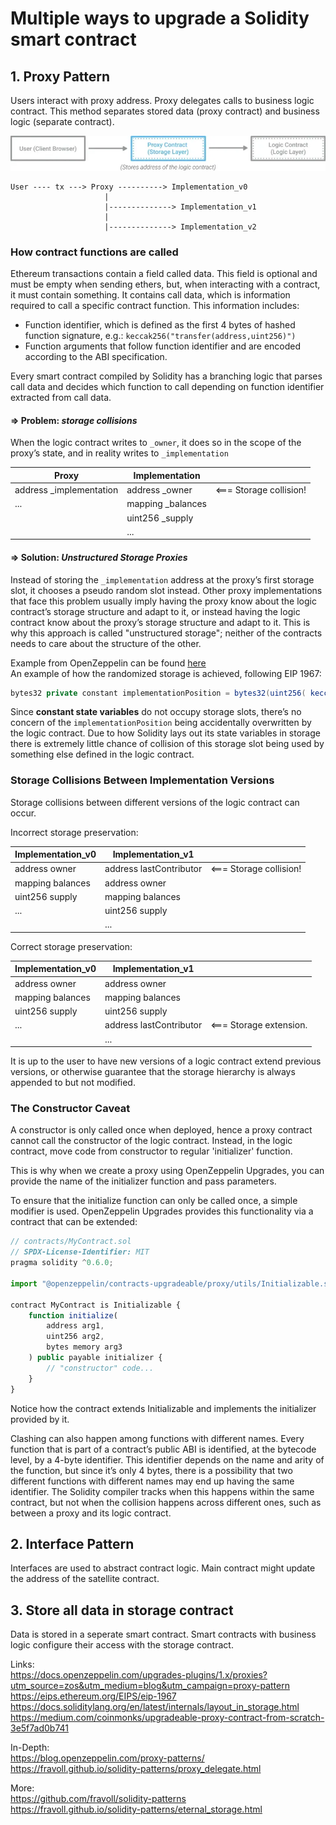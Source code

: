 # Multiple ways to upgrade a Solidity smart contract

## 1. Proxy Pattern

Users interact with proxy address. Proxy delegates calls to business logic contract.
This method separates stored data (proxy contract) and business logic (separate contract).

![Proxy](img/proxy.webp)

```
User ---- tx ---> Proxy ----------> Implementation_v0
                     |
                     |--------------> Implementation_v1
                     |
                     |--------------> Implementation_v2
```

### How contract functions are called

Ethereum transactions contain a field called data. This field is optional and must be empty when sending ethers, but, when interacting with a contract, it must contain something. It contains call data, which is information required to call a specific contract function. This information includes:

- Function identifier, which is defined as the first 4 bytes of hashed function signature, e.g.: `keccak256("transfer(address,uint256)")`
- Function arguments that follow function identifier and are encoded according to the ABI specification.

Every smart contract compiled by Solidity has a branching logic that parses call data and decides which function to call depending on function identifier extracted from call data.

#### => Problem: _storage collisions_

When the logic contract writes to `_owner`, it does so in the scope of the proxy’s state, and in reality writes to `_implementation`

| Proxy                    | Implementation     |                         |
| ------------------------ | ------------------ | ----------------------- |
| address \_implementation | address \_owner    | <=== Storage collision! |
| ...                      | mapping \_balances |                         |
|                          | uint256 \_supply   |                         |
|                          | ...                |                         |

#### => Solution: _Unstructured Storage Proxies_

Instead of storing the `_implementation` address at the proxy’s first storage slot, it chooses a pseudo random slot instead.
Other proxy implementations that face this problem usually imply having the proxy know about the logic contract’s storage structure and adapt to it, or instead having the logic contract know about the proxy’s storage structure and adapt to it. This is why this approach is called "unstructured storage"; neither of the contracts needs to care about the structure of the other.

Example from OpenZeppelin can be found [here](https://github.com/OpenZeppelin/openzeppelin-labs/tree/master/upgradeability_using_unstructured_storage) <br>
An example of how the randomized storage is achieved, following EIP 1967:

```java
bytes32 private constant implementationPosition = bytes32(uint256( keccak256('eip1967.proxy.implementation')) - 1 ));
```

Since __constant state variables__ do not occupy storage slots, there’s no concern of the `implementationPosition` being accidentally overwritten by the logic contract. Due to how Solidity lays out its state variables in storage there is extremely little chance of collision of this storage slot being used by something else defined in the logic contract.

### Storage Collisions Between Implementation Versions

Storage collisions between different versions of the logic contract can occur.

Incorrect storage preservation:

| Implementation_v0 | Implementation_v1       |                         |
| ----------------- | ----------------------- | ----------------------- |
| address owner     | address lastContributor | <=== Storage collision! |
| mapping balances  | address owner           |                         |
| uint256 supply    | mapping balances        |                         |
| ...               | uint256 supply          |                         |
|                   | ...                     |                         |

Correct storage preservation:

| Implementation_v0 | Implementation_v1       |                         |
| ----------------- | ----------------------- | ----------------------- |
| address owner     | address owner           |                         |
| mapping balances  | mapping balances        |                         |
| uint256 supply    | uint256 supply          |                         |
| ...               | address lastContributor | <=== Storage extension. |
|                   | ...                     |                         |

It is up to the user to have new versions of a logic contract extend previous versions, or otherwise guarantee that the storage hierarchy is always appended to but not modified.

### The Constructor Caveat

A constructor is only called once when deployed, hence a proxy contract cannot call the constructor of the logic contract.
Instead, in the logic contract, move code from constructor to regular 'initializer' function.

This is why when we create a proxy using OpenZeppelin Upgrades, you can provide the name of the initializer function and pass parameters.

To ensure that the initialize function can only be called once, a simple modifier is used. OpenZeppelin Upgrades provides this functionality via a contract that can be extended:

```javascript
// contracts/MyContract.sol
// SPDX-License-Identifier: MIT
pragma solidity ^0.6.0;

import "@openzeppelin/contracts-upgradeable/proxy/utils/Initializable.sol";

contract MyContract is Initializable {
    function initialize(
        address arg1,
        uint256 arg2,
        bytes memory arg3
    ) public payable initializer {
        // "constructor" code...
    }
}
```

Notice how the contract extends Initializable and implements the initializer provided by it.

Clashing can also happen among functions with different names. Every function that is part of a contract’s public ABI is identified, at the bytecode level, by a 4-byte identifier. This identifier depends on the name and arity of the function, but since it’s only 4 bytes, there is a possibility that two different functions with different names may end up having the same identifier. The Solidity compiler tracks when this happens within the same contract, but not when the collision happens across different ones, such as between a proxy and its logic contract.

## 2. Interface Pattern

Interfaces are used to abstract contract logic.
Main contract might update the address of the satellite contract.

## 3. Store all data in storage contract

Data is stored in a seperate smart contract. Smart contracts with business logic configure their access with the storage contract.

Links:<br>
https://docs.openzeppelin.com/upgrades-plugins/1.x/proxies?utm_source=zos&utm_medium=blog&utm_campaign=proxy-pattern<br>
https://eips.ethereum.org/EIPS/eip-1967<br>
https://docs.soliditylang.org/en/latest/internals/layout_in_storage.html<br>
https://medium.com/coinmonks/upgradeable-proxy-contract-from-scratch-3e5f7ad0b741<br>

In-Depth:<br>
https://blog.openzeppelin.com/proxy-patterns/<br>
https://fravoll.github.io/solidity-patterns/proxy_delegate.html

More:<br>
https://github.com/fravoll/solidity-patterns<br>
https://fravoll.github.io/solidity-patterns/eternal_storage.html
